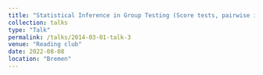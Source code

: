 ```yaml
---
title: "Statistical Inference in Group Testing (Score tests, pairwise intervals, and S-divergence measures)"
collection: talks
type: "Talk"
permalink: /talks/2014-03-01-talk-3
venue: "Reading club"
date: 2022-08-08
location: "Bremen"
---
```


